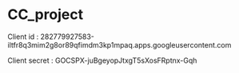 # CC_project

Client id :  282779927583-iltfr8q3mim2g8or89qfimdm3kp1mpaq.apps.googleusercontent.com

Client secret : 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
